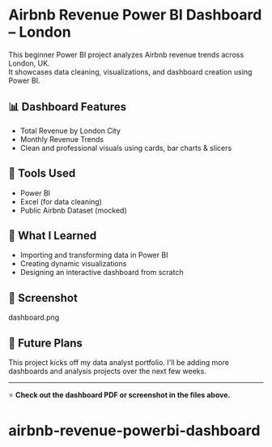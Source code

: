 # Airbnb Revenue Power BI Dashboard – London

This beginner Power BI project analyzes Airbnb revenue trends across London, UK.  
It showcases data cleaning, visualizations, and dashboard creation using Power BI.

## 📊 Dashboard Features
- Total Revenue by London City
- Monthly Revenue Trends
- Clean and professional visuals using cards, bar charts & slicers

## 📁 Tools Used
- Power BI
- Excel (for data cleaning)
- Public Airbnb Dataset (mocked)

## 🧠 What I Learned
- Importing and transforming data in Power BI
- Creating dynamic visualizations
- Designing an interactive dashboard from scratch

## 📸 Screenshot
dashboard.png

## 🚀 Future Plans
This project kicks off my data analyst portfolio. I'll be adding more dashboards and analysis projects over the next few weeks.

---

⭐ **Check out the dashboard PDF or screenshot in the files above.**
# airbnb-revenue-powerbi-dashboard
